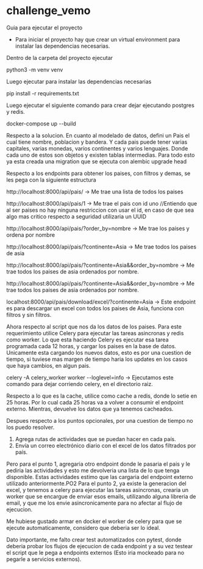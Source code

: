 # challenge_vemo
Guia para ejecutar el proyecto

* Para iniciar el proyecto hay que crear un virtual environment para instalar las dependencias necesarias.

Dentro de la carpeta del proyecto ejecutar 

python3 -m venv venv

Luego ejecutar para instalar las dependencias necesarias

pip install -r requirements.txt 

Luego ejecutar el siguiente comando para crear dejar ejecutando postgres y redis.

docker-compose up --build


Respecto a la solucion. 
En cuanto al modelado de datos, defini un Pais el cual tiene nombre, poblacion y bandera.
Y cada pais puede tener varias capitales, varias monedas, varios continentes y varios lenguajes.
Donde cada uno de estos son objetos y existen tablas intermedias.
Para todo esto ya esta creada una migration que se ejecuta con
alembic upgrade head


Respecto a los endpoints para obtener los paises, con filtros y demas, se les pega con la siguiente estructura

http://localhost:8000/api/pais/ -> Me trae una lista de todos los paises

http://localhost:8000/api/pais/1 -> Me trae el pais con id uno //Entiendo que al ser paises no hay ninguna restriccion con usar el id, en caso de que sea algo mas critico respecto a seguridad utilizaria un UUID

http://localhost:8000/api/pais/?order_by=nombre -> Me trae los paises y ordena por nombre

http://localhost:8000/api/pais/?continente=Asia -> Me trae todos los paises de asia

http://localhost:8000/api/pais/?continente=Asia&&order_by=nombre -> Me trae todos los paises de asia ordenados por nombre.

http://localhost:8000/api/pais/?continente=Asia&&order_by=nombre -> Me trae todos los paises de asia ordenados por nombre.

localhost:8000/api/pais/download/excel/?continente=Asia -> Este endpoint es para descargar un excel con todos los paises de Asia, funciona con filtros y sin filtros.

Ahora respecto al script que nos da los datos de los paises.
Para este requerimiento utilice Celery para ejecutar las tareas asincronas y redis como worker.
Lo que esta haciendo Celery es ejecutar esa tarea programada cada 12 horas, y cargar los paises en la base de datos. Unicamente esta cargando los nuevos datos, esto es por una cuestion de tiempo, si tuviese mas margen de tiempo haria los updates en los casos que haya cambios, en algun pais.

celery -A celery_worker worker --loglevel=info -> Ejecutamos este comando para dejar corriendo celery, en el directorio raiz. 


Respecto a lo que es la cache, utilice como cache a redis, donde lo setie en 25 horas. Por lo cual cada 25 horas va a volver a consumir el endpoint externo. Mientras, devuelve los datos que ya tenemos cacheados.

Despues respecto a los puntos opcionales, por una cuestion de tiempo no los puedo resolver.

1. Agrega rutas de actividades que se puedan hacer en cada país.
2. Envía un correo electrónico diario con el excel de los datos filtrados por país.

Pero para el punto 1, agregaria otro endpoint donde le pasaria el pais y le pediria las actividades y esto me devolveria una lista de lo que tenga disponible. Estas actividades estimo que las cargaria del endpoint externo utilizado anteriormente.PO2
Para el punto 2, ya existe la generacion del excel, y tenemos a celery para ejecutar las tareas asincronas, crearia un worker que se encargue de enviar esos emails, utilizando alguna libreria de email, y que me los envie asincronicamente para no afectar al flujo de ejecucion.

Me hubiese gustado armar en docker el worker de celery para que se ejecute automaticamente, considero que deberia ser lo ideal.

Dato importante, me falto crear test automatizados con pytest, donde deberia probar los flujos de ejecucion de cada endpoint y a su vez testear el script que le pega a endpoints externos (Esto iria mockeado para no pegarle a servicios externos).


